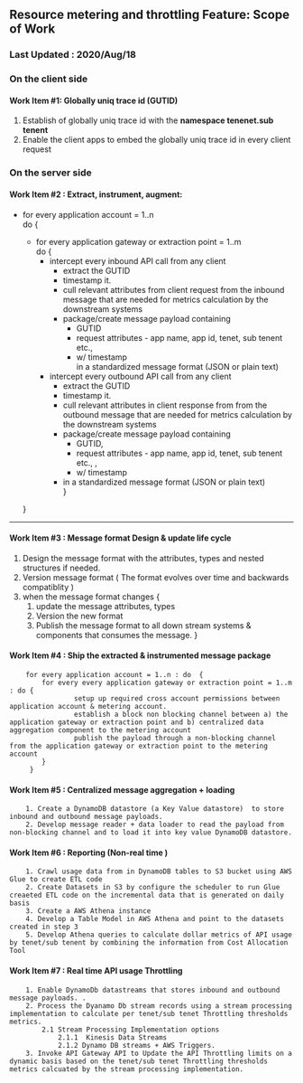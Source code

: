 ## Resource metering and throttling Feature: Scope of Work

### Last Updated : 2020/Aug/18

### On the client side 
#### Work Item #1: Globally uniq trace id (GUTID)
 1. Establish of globally uniq trace id  with the **namespace tenenet.sub tenent**
 1. Enable the client apps to embed the globally uniq trace id  in every client request

### On the server side 

#### Work Item #2 :  Extract, instrument, augment:
- for every application account = 1..n  
do { 
    - for every application gateway or extraction point = 1..m  
      do {
        - intercept every inbound API call from any client
          - extract the GUTID
          - timestamp it. 
          - cull relevant attributes from client request from the inbound message that are needed for metrics calculation by the downstream systems
          - package/create message payload containing 
            - GUTID
            - request attributes - app name, app id, tenet, sub tenent etc.,  
            - w/ timestamp  
          in a standardized message format (JSON or plain text)
       - intercept every outbound API call from any client
           - extract the GUTID 
            - timestamp it. 
            - cull relevant attributes in client response from from the outbound message that are needed for metrics calculation by the downstream systems
            - package/create message payload containing 
              - GUTID, 
              - request attributes - app name, app id, tenet, sub tenent etc., , 
              - w/ timestamp 
            - in a standardized message format (JSON or plain text)    
    }
  
  }
  
___
#### Work Item #3 :  Message format Design & update life cycle 
1. Design the message format with the attributes, types and nested structures if needed.
1. Version message format ( The format evolves over time  and backwards compatiblity )
1. when the message format changes {
   1. update the message attributes, types 
   1. Version the new format
   1.  Publish the message format to all down stream systems & components that consumes the message.
}            

#### Work Item #4 : Ship the extracted & instrumented message package 
        for every application account = 1..n : do  {
            for every every application gateway or extraction point = 1..m : do {
                    setup up required cross account permissions between application account & metering account. 
                    establish a block non blocking channel between a) the application gateway or extraction point and b) centralized data aggregation component to the metering account
                    publish the payload through a non-blocking channel from the application gateway or extraction point to the metering account 
            }
         }

#### Work Item #5 :  Centralized message aggregation   + loading      
        1. Create a DynamoDB datastore (a Key Value datastore)  to store inbound and outbound message payloads. 
        2. Develop message reader + data loader to read the payload from non-blocking channel and to load it into key value DynamoDB datastore. 

#### Work Item #6 : Reporting (Non-real time ) 
        1. Crawl usage data from in DynamoDB tables to S3 bucket using AWS Glue to create ETL code 
        2. Create Datasets in S3 by configure the scheduler to run Glue creaeted ETL code on the incremental data that is generated on daily basis
        3. Create a AWS Athena instance 
        4. Develop a Table Model in AWS Athena and point to the datasets created in step 3 
        5. Develop Athena queries to calculate dollar metrics of API usage by tenet/sub tenent by combining the information from Cost Allocation Tool
        
#### Work Item #7 : Real time API usage Throttling
        1. Enable DynamoDb datastreams that stores inbound and outbound message payloads. . 
        2. Process the Dyanamo Db stream records using a stream processing implementation to calculate per tenet/sub tenet Throttling thresholds metrics.
            2.1 Stream Processing Implementation options
                2.1.1  Kinesis Data Streams 
                2.1.2 Dynamo DB streams + AWS Triggers.
        3. Invoke API Gateway API to Update the API Throttling limits on a dynamic basis based on the tenet/sub tenet Throttling thresholds metrics calcuated by the stream processing implementation.
